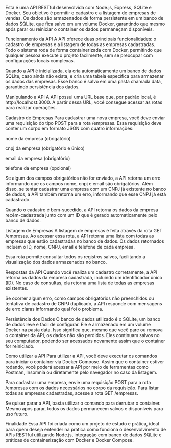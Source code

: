 Esta é uma API RESTful desenvolvida com Node.js, Express, SQLite e Docker. Seu objetivo é permitir o cadastro e a listagem de empresas de vendas. Os dados são armazenados de forma persistente em um banco de dados SQLite, que fica salvo em um volume Docker, garantindo que mesmo após parar ou reiniciar o container os dados permaneçam disponíveis.

Funcionamento da API
A API oferece duas principais funcionalidades: o cadastro de empresas e a listagem de todas as empresas cadastradas. Todo o sistema roda de forma containerizada com Docker, permitindo que qualquer pessoa execute o projeto facilmente, sem se preocupar com configurações locais complexas.

Quando a API é inicializada, ela cria automaticamente um banco de dados SQLite, caso ainda não exista, e cria uma tabela específica para armazenar os dados das empresas. Esse banco é salvo em uma pasta chamada data, garantindo persistência dos dados.

Manipulando a API
A API possui uma URL base que, por padrão local, é http://localhost:3000. A partir dessa URL, você consegue acessar as rotas para realizar operações.

Cadastro de Empresas
Para cadastrar uma nova empresa, você deve enviar uma requisição do tipo POST para a rota /empresas. Essa requisição deve conter um corpo em formato JSON com quatro informações:

nome da empresa (obrigatório)

cnpj da empresa (obrigatório e único)

email da empresa (obrigatório)

telefone da empresa (opcional)

Se algum dos campos obrigatórios não for enviado, a API retorna um erro informando que os campos nome, cnpj e email são obrigatórios. Além disso, se tentar cadastrar uma empresa com um CNPJ já existente no banco de dados, a API também retorna um erro, informando que esse CNPJ já está cadastrado.

Quando o cadastro é bem-sucedido, a API retorna os dados da empresa recém-cadastrada junto com um ID que é gerado automaticamente pelo banco de dados.

Listagem de Empresas
A listagem de empresas é feita através da rota GET /empresas. Ao acessar essa rota, a API retorna uma lista com todas as empresas que estão cadastradas no banco de dados. Os dados retornados incluem o ID, nome, CNPJ, email e telefone de cada empresa.

Essa rota permite consultar todos os registros salvos, facilitando a visualização dos dados armazenados no banco.

Respostas da API
Quando você realiza um cadastro corretamente, a API retorna os dados da empresa cadastrada, incluindo um identificador único (ID). No caso de consultas, ela retorna uma lista de todas as empresas existentes.

Se ocorrer algum erro, como campos obrigatórios não preenchidos ou tentativa de cadastro de CNPJ duplicado, a API responde com mensagens de erro claras informando qual foi o problema.

Persistência dos Dados
O banco de dados utilizado é o SQLite, um banco de dados leve e fácil de configurar. Ele é armazenado em um volume Docker na pasta data. Isso significa que, mesmo que você pare ou remova o container da API, os dados não são perdidos. Eles continuam salvos no seu computador, podendo ser acessados novamente assim que o container for reiniciado.

Como utilizar a API
Para utilizar a API, você deve executar os comandos para iniciar o container via Docker Compose. Assim que o container estiver rodando, você poderá acessar a API por meio de ferramentas como Postman, Insomnia ou diretamente pelo navegador no caso da listagem.

Para cadastrar uma empresa, envie uma requisição POST para a rota /empresas com os dados necessários no corpo da requisição. Para listar todas as empresas cadastradas, acesse a rota GET /empresas.

Se quiser parar a API, basta utilizar o comando para derrubar o container. Mesmo após parar, todos os dados permanecem salvos e disponíveis para uso futuro.

Finalidade
Essa API foi criada como um projeto de estudo e prática, ideal para quem deseja entender na prática como funciona o desenvolvimento de APIs RESTful utilizando Node.js, integração com banco de dados SQLite e práticas de containerização com Docker e Docker Compose.
